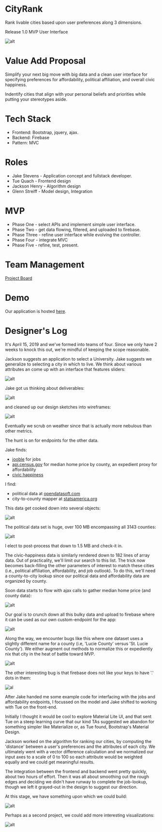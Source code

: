 # CityRank

Rank livable cities based upon user preferences along 3 dimensions.

Release 1.0 MVP User Interface

![alt](docs/images/mvp-screenshot.png)


# Value Add Proposal

Simplify your next big move with big data and a clean user interface for specifying preferences for affordability, political affiliation, and overall civic happiness.

Indentify cities that align with your personal beliefs and priorities while putting your stereotypes aside.

# Tech Stack

* Frontend: Bootstrap, jquery, ajax.
* Backend: Firebase
* Pattern: MVC

# Roles

* Jake Stevens - Application concept and fullstack developer.
* Tue Quach - Frontend design
* Jackson Henry - Algorithm design
* Glenn Streiff - Model design, Integration

# MVP

* Phase One - select APIs and implement simple user interface.
* Phase Two - get data flowing, filtered, and uploaded to firebase.
* Phase Three - refine user interface while evolving the controller.
* Phase Four - integrate MVC
* Phase Five - refine, test, present.

# Team Management

[Project Board](https://github.com/team-jjtg/CityRank/projects/1)

# Demo

Our application is hosted [here](https://team-jjtg.github.io/CityRank/).

# Designer's Log

It's April 15, 2019 and we've formed into teams of four. Since we only have 2 weeks to knock this out, we're mindful of keeping the scope reasonable.

Jackson suggests an application to select a University. Jake suggests we generalize to selecting a city in which to live. We think about various attributes an come up with an interface that features sliders:

![alt](docs/images/concept.png)

Jake got us thinking about deliverables:

![alt](docs/images/deliverables.png)

and cleaned up our design sketches into wireframes:

![alt](docs/images/wireframes.png)

Eventually we scrub on weather since that is actually more nebulous than other metrics.

The hunt is on for endpoints for the other data.

Jake finds:

- [jooble](https://us.jooble.org/) for jobs
- [api.census.gov](https://api.census.gov/data/2017/acs/acs5/profile?get=DP04_0089E,NAME&for=county:*) for median home price by county, an expedient proxy for affordability
- [civic happiness](https://wallethub.com/edu/happiest-places-to-live/32619)

I find:

- political data at [opendatasoft.com](https://public.opendatasoft.com/api/records/1.0/search/?dataset=usa-2016-presidential-election-by-county&facet=county&rows=3)
- city-to-county mapper at [statsamerica.org](http://statsamerica.org/CityCountyFinder/Default.aspx)

This data get cooked down into several objects:

![alt](docs/images/uml-cityrank-cd.png)

The political data set is huge, over 100 MB encompassing all 3143 counties:

![alt](docs/images/2016-election-map.png)

I elect to post-process that down to 1.5 MB and check-it in.

The civic-happiness data is similarly rendered down to 182 lines of array data. Out of practicality, we'll limit our search to this list. The trick now becomes back-filling the other parameters of interest to match these cities (i.e., political affiliation, affordability, and job outlook). To do this, we'll need a county-to-city lookup since
our political data and affordability data are organized by county.

Soon data starts to flow with ajax calls to gather median home price (and county data):

![alt](docs/images/filtered-data.png)

Our goal is to crunch down all this bulky data and upload to firebase where it can be used as our own custom-endpoint for the app:

![alt](docs/images/firebase-data.png)

Along the way, we encounter bugs like this where one dataset uses a slightly different name for a county (i.e, 'Lucie County' versus 'St. Lucie County'). We either augment out methods to normalize this or expediently nix that city in the heat of battle toward MVP.

![alt](docs/images/endpoint-bug.png)

The other interesting bug is that firebase does not like your keys to have '.' dots in them:

![al](docs/images/fb-key-bug.png)

After Jake handed me some example code for interfacing with the jobs and affordability endpoints, I focussed on the model and Jake shifted to working with Tue on the front-end.

Initially I thought it would be cool to explore Material Lite UI, and that sent Tue on a steep learning curve that our kind TAs suggested we abandon for something simpler like Materialize or, as Tue found, Bootstrap's Material Design.

Jackson worked on the algorithm for ranking our cities, by computing the 'distance' between a user's preferences and the attributes of each city. We ultimately went with a vector difference calculation and we normalized our input axes to a scale of 0 to 100 so each
attribute would be weighted equally and we could get meaningful results.

The integration between the frontend and backend went pretty quickly, about two hours of effort. Then it was all about smoothing out the rough edges and deciding we didn't have runway to complete the job-lookup, though we left it grayed-out in the design to suggest our direction.

At this stage, we have something upon which we could build:

![alt](docs/images/results.png)

Perhaps as a second project, we could add more interesting visualizations:

![alt](docs/images/project-2.png)

